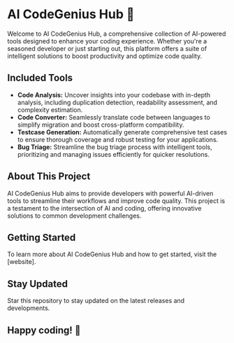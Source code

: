 # AI CodeGenius Hub 🧠

Welcome to AI CodeGenius Hub, a comprehensive collection of AI-powered tools designed to enhance your coding experience. Whether you're a seasoned developer or just starting out, this platform offers a suite of intelligent solutions to boost productivity and optimize code quality.

## Included Tools
- **Code Analysis:** Uncover insights into your codebase with in-depth analysis, including duplication detection, readability assessment, and complexity estimation.
- **Code Converter:** Seamlessly translate code between languages to simplify migration and boost cross-platform compatibility.
- **Testcase Generation:** Automatically generate comprehensive test cases to ensure thorough coverage and robust testing for your applications.
- **Bug Triage:** Streamline the bug triage process with intelligent tools, prioritizing and managing issues efficiently for quicker resolutions.

## About This Project
AI CodeGenius Hub aims to provide developers with powerful AI-driven tools to streamline their workflows and improve code quality. This project is a testament to the intersection of AI and coding, offering innovative solutions to common development challenges.

## Getting Started
To learn more about AI CodeGenius Hub and how to get started, visit the [website].

## Stay Updated
Star this repository to stay updated on the latest releases and developments.

## Happy coding! 🚀

